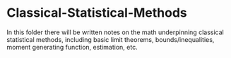 # Classical-Statistical-Methods
In this folder there will be written notes on the math underpinning classical statistical methods, including basic limit theorems, bounds/inequalities, moment generating function, estimation, etc.
